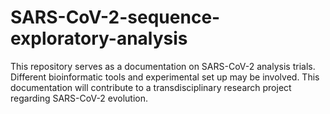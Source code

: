 # SARS-CoV-2-sequence-exploratory-analysis
This repository serves as a documentation on SARS-CoV-2 analysis trials. Different bioinformatic tools and experimental set up may be involved. This documentation will contribute to a transdisciplinary research project regarding SARS-CoV-2 evolution.
